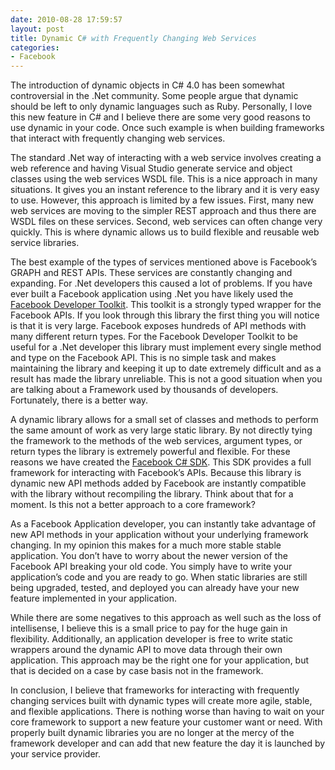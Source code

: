 ```yaml
---
date: 2010-08-28 17:59:57
layout: post
title: Dynamic C# with Frequently Changing Web Services
categories:
- Facebook
---
```


The introduction of dynamic objects in C# 4.0 has been somewhat controversial in the .Net community. Some people argue that dynamic should be left to only dynamic languages such as Ruby. Personally, I love this new feature in C# and I believe there are some very good reasons to use dynamic in your code. Once such example is when building frameworks that interact with frequently changing web services.

The standard .Net way of interacting with a web service involves creating a web reference and having Visual Studio generate service and object classes using the web services WSDL file. This is a nice approach in many situations. It gives you an instant reference to the library and it is very easy to use. However, this approach is limited by a few issues. First, many new web services are moving to the simpler REST approach and thus there are WSDL files on these services. Second, web services can often change very quickly. This is where dynamic allows us to build flexible and reusable web service libraries.

The best example of the types of services mentioned above is Facebook’s GRAPH and REST APIs. These services are constantly changing and expanding. For .Net developers this caused a lot of problems. If you have ever built a Facebook application using .Net you have likely used the [Facebook Developer Toolkit](http://facebooktoolkit.codeplex.com/). This toolkit is a strongly typed wrapper for the Facebook APIs. If you look through this library the first thing you will notice is that it is very large. Facebook exposes hundreds of API methods with many different return types. For the Facebook Developer Toolkit to be useful for a .Net developer this library must implement every single method and type on the Facebook API. This is no simple task and makes maintaining the library and keeping it up to date extremely difficult and as a result has made the library unreliable. This is not a good situation when you are talking about a Framework used by thousands of developers. Fortunately, there is a better way.

A dynamic library allows for a small set of classes and methods to perform the same amount of work as very large static library. By not directly tying the framework to the methods of the web services, argument types, or return types the library is extremely powerful and flexible. For these reasons we have created the [Facebook C# SDK](http://csharpsdk.org/). This SDK provides a full framework for interacting with Facebook’s APIs. Because this library is dynamic new API methods added by Facebook are instantly compatible with the library without recompiling the library. Think about that for a moment. Is this not a better approach to a core framework?

As a Facebook Application developer, you can instantly take advantage of new API methods in your application without your underlying framework changing. In my opinion this makes for a much more stable stable application. You don’t have to worry about the newer version of the Facebook API breaking your old code. You simply have to write your application’s code and you are ready to go. When static libraries are still being upgraded, tested, and deployed you can already have your new feature implemented in your application.

While there are some negatives to this approach as well such as the loss of intellisense, I believe this is a small price to pay for the huge gain in flexibility. Additionally, an application developer is free to write static wrappers around the dynamic API to move data through their own application. This approach may be the right one for your application, but that is decided on a case by case basis not in the framework.

In conclusion, I believe that frameworks for interacting with frequently changing services built with dynamic types will create more agile, stable, and flexible applications. There is nothing worse than having to wait on your core framework to support a new feature your customer want or need. With properly built dynamic libraries you are no longer at the mercy of the framework developer and can add that new feature the day it is launched by your service provider.
